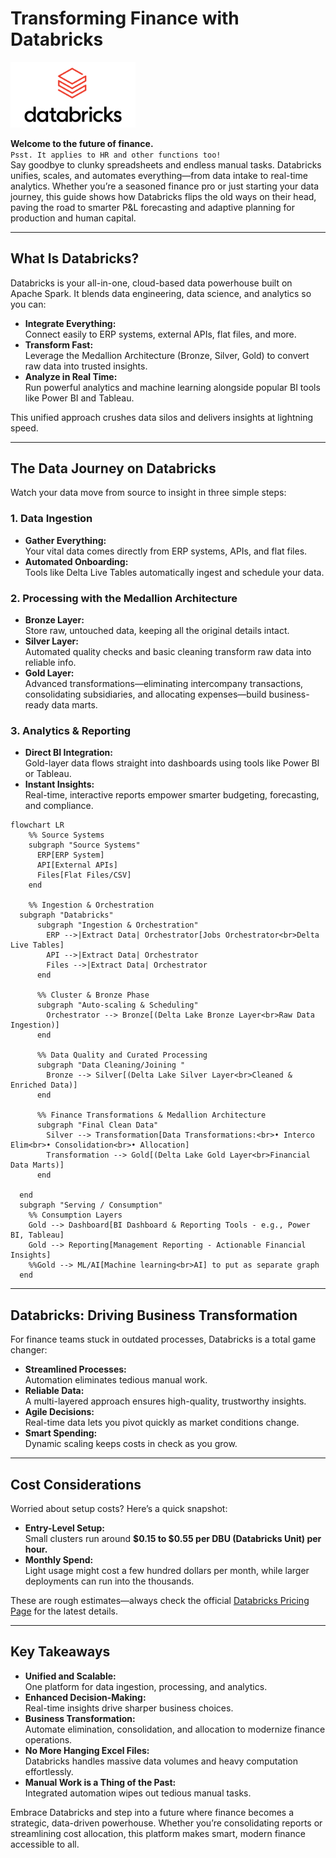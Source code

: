 # Transforming Finance with Databricks

<img src="assets/images/Databricks_Logo.png" width="200">

**Welcome to the future of finance.**  
<code>Psst. It applies to HR and other functions too!</code>  
Say goodbye to clunky spreadsheets and endless manual tasks. Databricks unifies, scales, and automates everything—from data intake to real-time analytics. Whether you’re a seasoned finance pro or just starting your data journey, this guide shows how Databricks flips the old ways on their head, paving the road to smarter P&L forecasting and adaptive planning for production and human capital.

---

## What Is Databricks?

Databricks is your all-in-one, cloud-based data powerhouse built on Apache Spark. It blends data engineering, data science, and analytics so you can:

- **Integrate Everything:**  
  Connect easily to ERP systems, external APIs, flat files, and more.
- **Transform Fast:**  
  Leverage the Medallion Architecture (Bronze, Silver, Gold) to convert raw data into trusted insights.
- **Analyze in Real Time:**  
  Run powerful analytics and machine learning alongside popular BI tools like Power BI and Tableau.

This unified approach crushes data silos and delivers insights at lightning speed.

---

## The Data Journey on Databricks

Watch your data move from source to insight in three simple steps:

### 1. Data Ingestion
- **Gather Everything:**  
  Your vital data comes directly from ERP systems, APIs, and flat files.
- **Automated Onboarding:**  
  Tools like Delta Live Tables automatically ingest and schedule your data.

### 2. Processing with the Medallion Architecture
- **Bronze Layer:**  
  Store raw, untouched data, keeping all the original details intact.
- **Silver Layer:**  
  Automated quality checks and basic cleaning transform raw data into reliable info.
- **Gold Layer:**  
  Advanced transformations—eliminating intercompany transactions, consolidating subsidiaries, and allocating expenses—build business-ready data marts.

### 3. Analytics & Reporting
- **Direct BI Integration:**  
  Gold-layer data flows straight into dashboards using tools like Power BI or Tableau.
- **Instant Insights:**  
  Real-time, interactive reports empower smarter budgeting, forecasting, and compliance.

```mermaid
flowchart LR
    %% Source Systems
    subgraph "Source Systems"
      ERP[ERP System]
      API[External APIs]
      Files[Flat Files/CSV]
    end

    %% Ingestion & Orchestration
  subgraph "Databricks"
      subgraph "Ingestion & Orchestration"
        ERP -->|Extract Data| Orchestrator[Jobs Orchestrator<br>Delta Live Tables]
        API -->|Extract Data| Orchestrator
        Files -->|Extract Data| Orchestrator
      end

      %% Cluster & Bronze Phase
      subgraph "Auto-scaling & Scheduling"
        Orchestrator --> Bronze[(Delta Lake Bronze Layer<br>Raw Data Ingestion)]
      end

      %% Data Quality and Curated Processing
      subgraph "Data Cleaning/Joining "
        Bronze --> Silver[(Delta Lake Silver Layer<br>Cleaned & Enriched Data)]
      end

      %% Finance Transformations & Medallion Architecture
      subgraph "Final Clean Data"
        Silver --> Transformation[Data Transformations:<br>• Interco Elim<br>• Consolidation<br>• Allocation]
        Transformation --> Gold[(Delta Lake Gold Layer<br>Financial Data Marts)]
      end
  
  end
  subgraph "Serving / Consumption"
    %% Consumption Layers
    Gold --> Dashboard[BI Dashboard & Reporting Tools - e.g., Power BI, Tableau]
    Gold --> Reporting[Management Reporting - Actionable Financial Insights]
    %%Gold --> ML/AI[Machine learning<br>AI] to put as separate graph
  end
```

---

## Databricks: Driving Business Transformation

For finance teams stuck in outdated processes, Databricks is a total game changer:

- **Streamlined Processes:**  
  Automation eliminates tedious manual work.
- **Reliable Data:**  
  A multi-layered approach ensures high-quality, trustworthy insights.
- **Agile Decisions:**  
  Real-time data lets you pivot quickly as market conditions change.
- **Smart Spending:**  
  Dynamic scaling keeps costs in check as you grow.

---

## Cost Considerations

Worried about setup costs? Here’s a quick snapshot:

- **Entry-Level Setup:**  
  Small clusters run around **\$0.15 to $0.55 per DBU (Databricks Unit) per hour.**
- **Monthly Spend:**  
  Light usage might cost a few hundred dollars per month, while larger deployments can run into the thousands.

These are rough estimates—always check the official [Databricks Pricing Page](https://databricks.com/product/pricing) for the latest details.

---

## Key Takeaways

- **Unified and Scalable:**  
  One platform for data ingestion, processing, and analytics.
- **Enhanced Decision-Making:**  
  Real-time insights drive sharper business choices.
- **Business Transformation:**  
  Automate elimination, consolidation, and allocation to modernize finance operations.
- **No More Hanging Excel Files:**  
  Databricks handles massive data volumes and heavy computation effortlessly.
- **Manual Work is a Thing of the Past:**  
  Integrated automation wipes out tedious manual tasks.

Embrace Databricks and step into a future where finance becomes a strategic, data-driven powerhouse. Whether you’re consolidating reports or streamlining cost allocation, this platform makes smart, modern finance accessible to all.